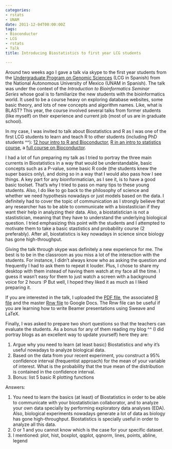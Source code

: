```yaml
---
categories:
- rstats
- UNAM
date: 2011-12-04T00:00:00Z
tags:
- Bioconductor
- LCG
- rstats
- Talk
title: Introducing Biostatistics to first year LCG students

---
```


<p>Around two weeks ago I gave a talk via skype to the first year students from the <a href="http://www.lcg.unam.mx/about">Undergraduate Program on Genomic Sciences</a> (LCG in Spanish) from the National Autonomous University of Mexico (UNAM in Spanish). The talk was under the context of the <em>Introduction to Bioinformatics Seminar Series</em> whose goal is to familiarize the new students with the bioinformatics world. It used to be a course heavy on exploring database websites, some basic theory, and lots of new concepts and algorithm names. Like, what is BLAST? This year, the course involved several talks from former students (like myself) on their experience and current job (most of us are in graduate school).</p>
<p>In my case, I was invited to talk about Biostatistics and R as I was one of the first LCG students to learn and teach R to other students (including PhD students ^^): <a href="http://www.lcg.unam.mx/~lcollado/R/">12 hour intro to R and Bioconductor</a>, <a href="http://www.lcg.unam.mx/~lcollado/E/">R in an intro to statistics course</a>, a <a href="http://www.lcg.unam.mx/~lcollado/B/">full course on Bioconductor</a>. </p>
<p>I had a lot of fun preparing my talk as I tried to portray the three main currents in Biostatistics in a way that would be understandable, basic concepts such as a P-value, some basic R code (the students knew the super basics only), and doing so in a way that I would also pass how I see things. A key part for any bioinformatician, as I see it, is to have a good basic toolset. That&#8217;s why I tried to pass on many tips to these young students. Also, I do like to go back to the philosophy of science and whether we need hypothesis nowadays or just models based on the data. I definitely had to cover the topic of communication as I strongly believe that any researcher has to be able to communicate with a biostastician if they want their help in analyzing their data. Also, a biostatistician is not a stastistician, meaning that they have to understand the underlying biological question. I tried emphasizing this point with the students and I attempted to motivate them to take a basic stastistics and probability course (2 preferably). After all, biostatistics is key nowadays in science since biology has gone high-throughput.</p>
<p>Giving the talk through skype was definitely a new experience for me. The best is to be in the classroom as you miss a lot of the interaction with the students. For instance, I didn&#8217;t always know who as asking the question and frequently I had to ask them to repeat it louder. Plus, I chose to share my desktop with them instead of having them watch at my face all the time. I guess it wasn&#8217;t easy for them to just watch a screen with a background voice for 2 hours :P But well, I hoped they liked it as much as I liked preparing it.</p>
<p>If you are interested in the talk, I uploaded the <a href="https://docs.google.com/open?id=0B-mxZfuflcuONmY1MGI3ZjEtN2JjNy00MDNiLTk0NmMtYjdiNDAwNTZmNGNj">PDF file</a>, the associated <a href="https://docs.google.com/open?id=0B-mxZfuflcuOZTkxMDUzY2ItNmMzYi00ZDcyLTgyMTQtMWI5YzJmN2IzZjUw">R file</a> and the master <a href="https://docs.google.com/open?id=0B-mxZfuflcuOYTY3OTQ4NjUtZTFkOC00MGQ5LThiMzgtNDQ2ZjY2NmZlY2Zi">Rnw file</a> to Google Docs. The Rnw file can be useful if you are learning how to write Beamer presentations using Sweave and LaTeX.</p>

<p>Finally, I was asked to prepare two short questions so that the teachers can evaluate the students. As a bonus for any of them reading my blog ^^ (I did portray blogs as an excellent way to update yourself) here they are:</p>
<ol><li>Argue why you need to learn (at least basic) Biostatistics and why it&#8217;s useful nowadays to analyze biological data.</li>
<li>Based on the data from your recent experiment, you construct a 95% confidence interval (frequentist approach) for the mean of your variable of interest. What is the probability that the true mean of the distribution is contained in the confidence interval.</li>
<li>Bonus: list 5 basic R plotting functions</li>
</ol><p>Answers:</p>
<ol><li>You need to learn the basics (at least) of Biostatistics in order to be able to communicate with your biostatistician collaborator, and to analyze your own data specially by performing exploratory data analyses (EDA). Also, biological experiments nowadays generate a lot of data as biology has gone high-throughput. Biostatistics is specially useful in order to analyze all this data.</li>
<li>0 or 1 and you cannot know which is the case for your specific dataset.</li>
<li>I mentioned: plot, hist, boxplot, qqplot, qqnorm, lines, points, abline, legend</li>
</ol>
